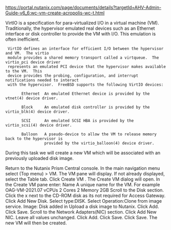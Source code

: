 https://portal.nutanix.com/page/documents/details?targetId=AHV-Admin-Guide-v6_6:wc-vm-create-acropolis-wc-t.html

 VirtIO is a specification for para-virtualized I/O in a virtual machine (VM).
     Traditionally, the hypervisor emulated real devices such as an Ethernet interface or disk
     controller to provide the VM with I/O.  This emulation is often inefficient.

     VirtIO defines an interface for efficient I/O between the hypervisor and VM.  The virtio
     module provides a shared memory transport called a virtqueue.  The virtio_pci device driver
     represents an emulated PCI device that the hypervisor makes available to the VM.  This
     device provides the probing, configuration, and interrupt notifications needed to interact
     with the hypervisor.  FreeBSD supports the following VirtIO devices:

           Ethernet  An emulated Ethernet device is provided by the vtnet(4) device driver.

           Block     An emulated disk controller is provided by the virtio_blk(4) device driver.

           SCSI      An emulated SCSI HBA is provided by the virtio_scsi(4) device driver.

           Balloon   A pseudo-device to allow the VM to release memory back to the hypervisor is
                     provided by the virtio_balloon(4) device driver.



During this task we will create a new VM which will be associated with an previously uploaded disk image.

Return to the Nutanix Prism Central console.
In the main navigation menu select (Top menu) > VM.
The VM pane will display.
If not already displayed, select the Table tab.
Click Create VM .
The Create VM dialog will open.
In the Create VM pane enter:
Name	A unique name for the VM. For example OAG-VM-2021.07
vCPUs	2
Cores	2
Memory	2GB
Scroll to the Disk section.
Click the x next to the CD-ROM disk as its not required for Access Gateway.
Click Add New Disk.
Select type:DISK.
Select Operation:Clone from image service.
Image: Disk added in Upload a disk image to Nutanix.
Click Add.
Click Save.
Scroll to the Network Adapters(NIC) section.
Click Add New NIC.
Leave all values unchanged.
Click Add.
Click Save.
Click Save.
The new VM will then be created.